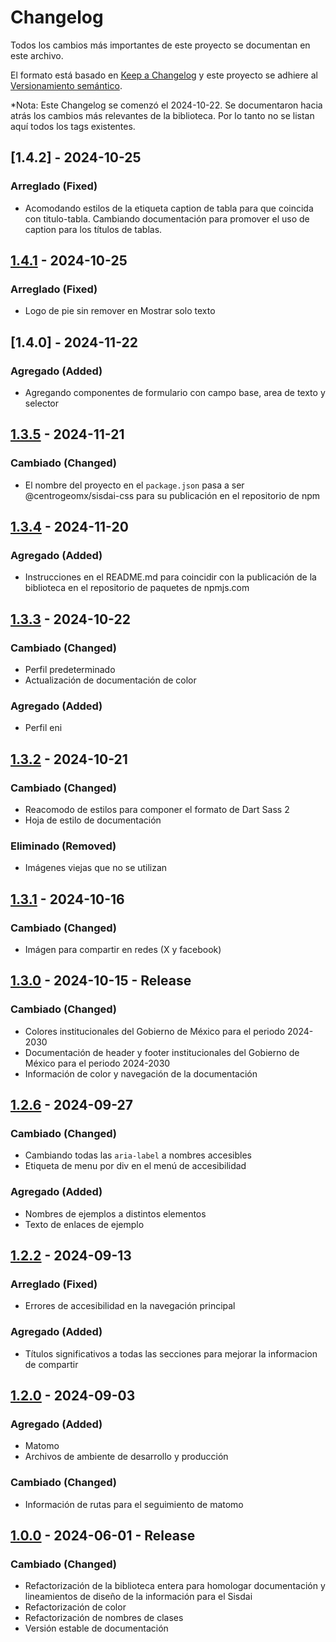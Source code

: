 # Changelog

Todos los cambios más importantes de este proyecto se documentan en este archivo.

El formato está basado en [Keep a Changelog](https://keepachangelog.com/en/1.1.0)
y este proyecto se adhiere al [Versionamiento semántico](https://semver.org/spec/v2.0.0.html).

*Nota: Este Changelog se comenzó el 2024-10-22. Se documentaron hacia atrás los cambios más relevantes
de la biblioteca. Por lo tanto no se listan aquí todos los tags existentes.

## [1.4.2] - 2024-10-25

### Arreglado (Fixed)

- Acomodando estilos de la etiqueta caption de tabla para que coincida con titulo-tabla. Cambiando documentación para promover el uso de caption para los títulos de tablas.

## [1.4.1] - 2024-10-25

### Arreglado (Fixed)

- Logo de pie sin remover en Mostrar solo texto

## [1.4.0] - 2024-11-22

### Agregado (Added)

- Agregando componentes de formulario con campo base, area de texto y selector

## [1.3.5] - 2024-11-21

### Cambiado (Changed)

- El nombre del proyecto en el `package.json` pasa a ser @centrogeomx/sisdai-css para su publicación en el repositorio de npm

## [1.3.4] - 2024-11-20

### Agregado (Added)

- Instrucciones en el README.md para coincidir con la publicación de la biblioteca en el repositorio de paquetes de npmjs.com

## [1.3.3] - 2024-10-22

### Cambiado (Changed)

- Perfil predeterminado
- Actualización de documentación de color 

### Agregado (Added)

- Perfil eni

## [1.3.2] - 2024-10-21

### Cambiado (Changed)

- Reacomodo de estilos para componer el formato de Dart Sass 2
- Hoja de estilo de documentación

### Eliminado (Removed)

- Imágenes viejas que no se utilizan

## [1.3.1] - 2024-10-16

### Cambiado (Changed)

- Imágen para compartir en redes (X y facebook)

## [1.3.0] - 2024-10-15 - Release

### Cambiado (Changed)

- Colores institucionales del Gobierno de México para el periodo 2024-2030
- Documentación de header y footer institucionales del Gobierno de México para el periodo 2024-2030
- Información de color y navegación de la documentación

## [1.2.6] - 2024-09-27

### Cambiado (Changed)

- Cambiando todas las `aria-label` a nombres accesibles
- Etiqueta de menu por div en el menú de accesibilidad

### Agregado (Added)

- Nombres de ejemplos a distintos elementos
- Texto de enlaces de ejemplo

## [1.2.2] - 2024-09-13

### Arreglado (Fixed)

- Errores de accesibilidad en la navegación principal

### Agregado (Added)

- Títulos significativos a todas las secciones para mejorar la informacion de compartir

## [1.2.0] - 2024-09-03

### Agregado (Added)

- Matomo
- Archivos de ambiente de desarrollo y producción

### Cambiado (Changed)

- Información de rutas para el seguimiento de matomo

## [1.0.0] - 2024-06-01 - Release

### Cambiado (Changed)

- Refactorización de la biblioteca entera para homologar documentación y lineamientos de diseño de la información para el Sisdai
- Refactorización de color
- Refactorización de nombres de clases
- Versión estable de documentación

[1.4.1]: https://codigo.conahcyt.mx/sisdai/sisdai-css/compare/v1.4.2...v1.4.1
[1.4.1]: https://codigo.conahcyt.mx/sisdai/sisdai-css/compare/v1.4.1...v1.4.0
[1.4.1]: https://codigo.conahcyt.mx/sisdai/sisdai-css/compare/v1.4.0...v1.3.5
[1.3.5]: https://codigo.conahcyt.mx/sisdai/sisdai-css/compare/v1.3.5...v1.3.4
[1.3.4]: https://codigo.conahcyt.mx/sisdai/sisdai-css/compare/v1.3.4...v1.3.3
[1.3.3]: https://codigo.conahcyt.mx/sisdai/sisdai-css/compare/v1.3.3...v1.3.2
[1.3.2]: https://codigo.conahcyt.mx/sisdai/sisdai-css/compare/v1.3.2...v1.3.1
[1.3.1]: https://codigo.conahcyt.mx/sisdai/sisdai-css/compare/v1.3.1...v1.3.0
[1.3.0]: https://codigo.conahcyt.mx/sisdai/sisdai-css/compare/v1.3.0...v1.2.6
[1.2.6]: https://codigo.conahcyt.mx/sisdai/sisdai-css/compare/v1.2.6...v1.2.2
[1.2.2]: https://codigo.conahcyt.mx/sisdai/sisdai-css/compare/v1.2.2...v1.2.0
[1.2.0]: https://codigo.conahcyt.mx/sisdai/sisdai-css/compare/v1.2.0...v1.0.0
[1.0.0]: https://codigo.conahcyt.mx/sisdai/sisdai-css/-/releases/v1.0.0




